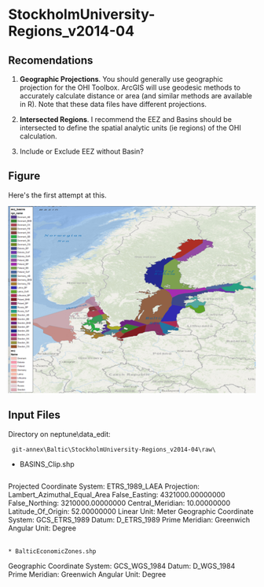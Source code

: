 # StockholmUniversity-Regions_v2014-04


## Recomendations

1. **Geographic Projections**. You should generally use geographic projection for the OHI Toolbox. ArcGIS will use geodesic methods to accurately calculate distance or area (and similar methods are available in R). Note that these data files have different projections.

1. **Intersected Regions**. I recommend the EEZ and Basins should be intersected to define the spatial analytic units (ie regions) of the OHI calculation.
  1. Include or Exclude EEZ without Basin?



## Figure
Here's the first attempt at this.

![tmp/baltic_regions.mxd](fig/baltic_regions.png)

## Input Files

Directory on neptune\data_edit:

```
 git-annex\Baltic\StockholmUniversity-Regions_v2014-04\raw\
```

* BASINS_Clip.shp

  ```
Projected Coordinate System:	ETRS_1989_LAEA
Projection:	Lambert_Azimuthal_Equal_Area
False_Easting:	4321000.00000000
False_Northing:	3210000.00000000
Central_Meridian:	10.00000000
Latitude_Of_Origin:	52.00000000
Linear Unit: 	Meter
Geographic Coordinate System:	GCS_ETRS_1989
Datum: 	D_ETRS_1989
Prime Meridian: 	Greenwich
Angular Unit: 	Degree
```

* BalticEconomicZones.shp

  ```
Geographic Coordinate System:	GCS_WGS_1984
Datum: 	D_WGS_1984
Prime Meridian: 	Greenwich
Angular Unit: 	Degree
```